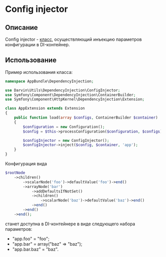 Config injector
===============

## Описание

Config injector - [класс](../../DependencyInjection/ConfigInjector.php), осуществляющий инъекцию параметров конфигурации в DI-контейнер.

## Использование

Пример использования класса:

```php
namespace AppBundle\DependencyInjection;

use Darvin\Utils\DependencyInjection\ConfigInjector;
use Symfony\Component\DependencyInjection\ContainerBuilder;
use Symfony\Component\HttpKernel\DependencyInjection\Extension;

class AppExtension extends Extension
{
    public function load(array $configs, ContainerBuilder $container)
    {
        $configuration = new Configuration();
        $config = $this->processConfiguration($configuration, $configs);

        $configInjector = new ConfigInjector();
        $configInjector->inject($config, $container, 'app');
    }
}
```

Конфигурация вида

```php
$rootNode
    ->children()
        ->scalarNode('foo')->defaultValue('foo')->end()
        ->arrayNode('bar')
            ->addDefaultsIfNotSet()
            ->children()
                ->scalarNode('baz')->defaultValue('baz')->end()
            ->end()
        ->end()
    ->end();
```

станет доступна в DI-контейнере в виде следующего набора параметров:

- "app.foo" = "foo";
- "app.bar" = array("baz" => "baz");
- "app.bar.baz" = "baz".

